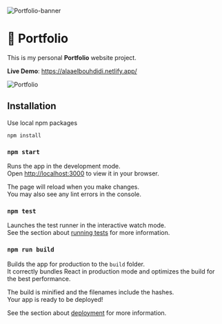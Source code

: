 ![Portfolio-banner](https://user-images.githubusercontent.com/64467713/156342607-c007a664-2e2a-45ab-9843-559045da4b5d.png)


# 💼 Portfolio
This is my personal **Portfolio** website project.

**Live Demo**: https://alaaelbouhdidi.netlify.app/

![Portfolio](https://i.ibb.co/G0BHQ6d/Screenshot-2022-03-03-at-11-46-34.png)

## Installation

Use local npm packages

```
npm install
```


### `npm start`

Runs the app in the development mode.\
Open [http://localhost:3000](http://localhost:3000) to view it in your browser.

The page will reload when you make changes.\
You may also see any lint errors in the console.

### `npm test`

Launches the test runner in the interactive watch mode.\
See the section about [running tests](https://facebook.github.io/create-react-app/docs/running-tests) for more information.

### `npm run build`

Builds the app for production to the `build` folder.\
It correctly bundles React in production mode and optimizes the build for the best performance.

The build is minified and the filenames include the hashes.\
Your app is ready to be deployed!

See the section about [deployment](https://facebook.github.io/create-react-app/docs/deployment) for more information.
